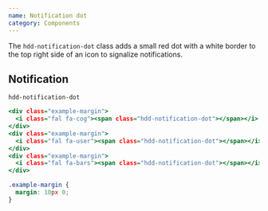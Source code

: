 ```yaml
---
name: Notification dot
category: Components
---
```


The `hdd-notification-dot` class adds a small red dot with a white border to the top right side of an icon to signalize notifications.

## Notification
`hdd-notification-dot`

```notification.html
<div class="example-margin">
  <i class="fal fa-cog"><span class="hdd-notification-dot"></span></i>
</div>
<div class="example-margin">
  <i class="fal fa-user"><span class="hdd-notification-dot"></span></i>
</div>
<div class="example-margin">
  <i class="fal fa-bars"><span class="hdd-notification-dot"></span></i>
</div>
```

```notification.css hidden
.example-margin {
  margin: 10px 0;
}
```
